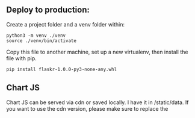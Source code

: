 ## Deploy to production:

Create a project folder and a venv folder within:

```
python3 -m venv ./venv
source ./venv/bin/activate
```

Copy this file to another machine, set up a new virtualenv, then install the file with pip.

```
pip install flaskr-1.0.0-py3-none-any.whl
```

## Chart JS

Chart JS can be served via cdn or saved locally. I have it in /static/data. If you want to use the cdn version, please make sure to replace the <script src> in the /templates/data/selectdate.html to:

```
<script src="https://cdn.jsdelivr.net/npm/chart.js@4.1.2/dist/chart.umd.js"></script>
<script src="https://cdn.jsdelivr.net/npm/luxon@^2"></script>
<script src="https://cdn.jsdelivr.net/npm/chartjs-adapter-luxon@^1"></script>

```
